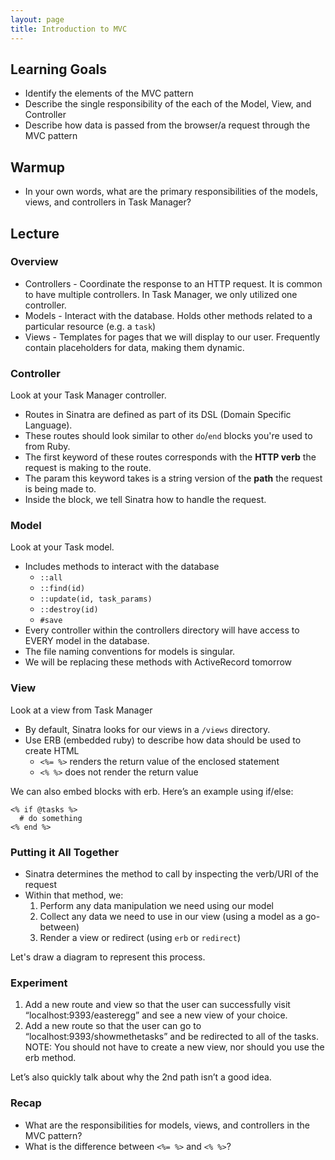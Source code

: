```yaml
---
layout: page
title: Introduction to MVC
---
```


## Learning Goals

* Identify the elements of the MVC pattern
* Describe the single responsibility of the each of the Model, View, and Controller
* Describe how data is passed from the browser/a request through the MVC pattern

## Warmup

* In your own words, what are the primary responsibilities of the models, views, and controllers in Task Manager?

## Lecture

### Overview

* Controllers - Coordinate the response to an HTTP request. It is common to have multiple controllers. In Task Manager, we only utilized one controller.
* Models - Interact with the database. Holds other methods related to a particular resource (e.g. a `task`)
* Views - Templates for pages that we will display to our user. Frequently contain placeholders for data, making them dynamic.

### Controller

Look at your Task Manager controller.

* Routes in Sinatra are defined as part of its DSL (Domain Specific Language).
* These routes should look similar to other `do`/`end` blocks you're used to from Ruby.
* The first keyword of these routes corresponds with the **HTTP verb** the request is making to the route.
* The param this keyword takes is a string version of the **path** the request is being made to.
* Inside the block, we tell Sinatra how to handle the request.

### Model

Look at your Task model.

* Includes methods to interact with the database
    * `::all`
    * `::find(id)`
    * `::update(id, task_params)`
    * `::destroy(id)`
    * `#save`
* Every controller within the controllers directory will have access to EVERY model in the database.
* The file naming conventions for models is singular.
* We will be replacing these methods with ActiveRecord tomorrow

### View

Look at a view from Task Manager

* By default, Sinatra looks for our views in a `/views` directory.
* Use ERB (embedded ruby) to describe how data should be used to create HTML
    * `<%= %>` renders the return value of the enclosed statement
    * `<% %>` does not render the return value

We can also embed blocks with erb. Here’s an example using if/else:

```erb
<% if @tasks %>
  # do something
<% end %>
```

### Putting it All Together

* Sinatra determines the method to call by inspecting the verb/URI of the request
* Within that method, we:
    1. Perform any data manipulation we need using our model
    1. Collect any data we need to use in our view (using a model as a go-between)
    1. Render a view or redirect (using `erb` or `redirect`)

Let's draw a diagram to represent this process.

### Experiment

1) Add a new route and view so that the user can successfully visit “localhost:9393/easteregg” and see a new view of your choice.
2) Add a new route so that the user can go to “localhost:9393/showmethetasks” and be redirected to all of the tasks. NOTE: You should not have to create a new view, nor should you use the erb method.

Let’s also quickly talk about why the 2nd path isn’t a good idea.

### Recap

* What are the responsibilities for models, views, and controllers in the MVC pattern?
* What is the difference between `<%= %>` and `<% %>`?
